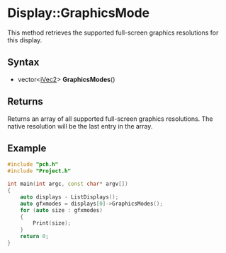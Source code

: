 # Display::GraphicsMode #
This method retrieves the supported full-screen graphics resolutions for this display.

## Syntax ##
- vector<[iVec2](CPP_iVec2.md)\> **GraphicsModes**()

## Returns ##
Returns an array of all supported full-screen graphics resolutions. The native resolution will be the last entry in the array.

## Example ##
```c++
#include "pch.h"
#include "Project.h"

int main(int argc, const char* argv[])
{
	auto displays - ListDisplays();
	auto gfxmodes = displays[0]->GraphicsModes();
	for (auto size : gfxmodes)
	{
		Print(size);
	}
	return 0;
}
```
